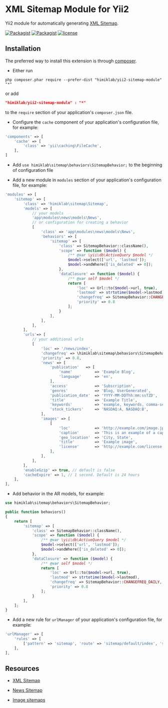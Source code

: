 XML Sitemap Module for Yii2
==========================
Yii2 module for automatically generating [XML Sitemap](http://www.sitemaps.org/protocol.html).

[![Packagist](https://img.shields.io/packagist/dt/himiklab/yii2-sitemap-module.svg)]() [![Packagist](https://img.shields.io/packagist/v/himiklab/yii2-sitemap-module.svg)]()  [![license](https://img.shields.io/badge/License-MIT-yellow.svg)]()

Installation
------------
The preferred way to install this extension is through [composer](http://getcomposer.org/download/).

* Either run

```
php composer.phar require --prefer-dist "himiklab/yii2-sitemap-module" "*"
```

or add

```json
"himiklab/yii2-sitemap-module" : "*"
```

to the `require` section of your application's `composer.json` file.

* Configure the `cache` component of your application's configuration file, for example:

```php
'components' => [
    'cache' => [
        'class' => 'yii\caching\FileCache',
    ],
]
```

* Add `use himiklab\sitemap\behaviors\SitemapBehavior;` to the beginning of configuration file

* Add a new module in `modules` section of your application's configuration file, for example:

```php
'modules' => [
    'sitemap' => [
        'class' => 'himiklab\sitemap\Sitemap',
        'models' => [
            // your models
            'app\modules\news\models\News',
            // or configuration for creating a behavior
            [
                'class' => 'app\modules\news\models\News',
                'behaviors' => [
					'sitemap' => [
						'class' => SitemapBehavior::className(),
						'scope' => function ($model) {
						    /** @var \yii\db\ActiveQuery $model */
						    $model->select(['url', 'lastmod']);
						    $model->andWhere(['is_deleted' => 0]);
						},
						'dataClosure' => function ($model) {
						    /** @var self $model */
						    return [
						        'loc' => Url::to($model->url, true),
						        'lastmod' => strtotime($model->lastmod),
						        'changefreq' => SitemapBehavior::CHANGEFREQ_DAILY,
						        'priority' => 0.8
						    ];
						}
					],
                ],
            ],
        ],
        'urls'=> [
            // your additional urls
            [
                'loc' => '/news/index',
                'changefreq' => \himiklab\sitemap\behaviors\SitemapBehavior::CHANGEFREQ_DAILY,
                'priority' => 0.8,
                'news' => [
                    'publication'   => [
                        'name'          => 'Example Blog',
                        'language'      => 'en',
                    ],
                    'access'            => 'Subscription',
                    'genres'            => 'Blog, UserGenerated',
                    'publication_date'  => 'YYYY-MM-DDThh:mm:ssTZD',
                    'title'             => 'Example Title',
                    'keywords'          => 'example, keywords, comma-separated',
                    'stock_tickers'     => 'NASDAQ:A, NASDAQ:B',
                ],
                'images' => [
                    [
                        'loc'           => 'http://example.com/image.jpg',
                        'caption'       => 'This is an example of a caption of an image',
                        'geo_location'  => 'City, State',
                        'title'         => 'Example image',
                        'license'       => 'http://example.com/license',
                    ],
                ],
            ],
        ],
        'enableGzip' => true, // default is false
        'cacheExpire' => 1, // 1 second. Default is 24 hours
    ],
],
```

* Add behavior in the AR models, for example:

```php
use himiklab\sitemap\behaviors\SitemapBehavior;

public function behaviors()
{
    return [
        'sitemap' => [
            'class' => SitemapBehavior::className(),
            'scope' => function ($model) {
                /** @var \yii\db\ActiveQuery $model */
                $model->select(['url', 'lastmod']);
                $model->andWhere(['is_deleted' => 0]);
            },
            'dataClosure' => function ($model) {
                /** @var self $model */
                return [
                    'loc' => Url::to($model->url, true),
                    'lastmod' => strtotime($model->lastmod),
                    'changefreq' => SitemapBehavior::CHANGEFREQ_DAILY,
                    'priority' => 0.8
                ];
            }
        ],
    ];
}
```

* Add a new rule for `urlManager` of your application's configuration file, for example:

```php
'urlManager' => [
    'rules' => [
        ['pattern' => 'sitemap', 'route' => 'sitemap/default/index', 'suffix' => '.xml'],
    ],
],
```

Resources
---------
* [XML Sitemap](http://www.sitemaps.org/protocol.html)

* [News Sitemap](https://support.google.com/news/publisher/answer/74288?hl=en)

* [Image sitemaps](https://support.google.com/webmasters/answer/178636?hl=en)
